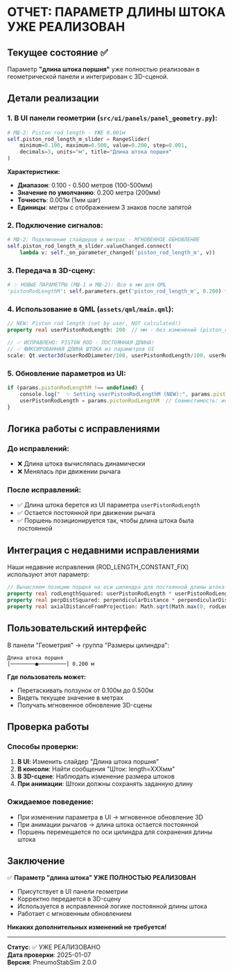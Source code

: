 # ОТЧЕТ: ПАРАМЕТР ДЛИНЫ ШТОКА УЖЕ РЕАЛИЗОВАН

## Текущее состояние ✅

Параметр **"длина штока поршня"** уже полностью реализован в геометрической панели и интегрирован с 3D-сценой.

## Детали реализации

### 1. В UI панели геометрии (`src/ui/panels/panel_geometry.py`):

```python
# МШ-2: Piston rod length - УЖЕ 0.001м
self.piston_rod_length_m_slider = RangeSlider(
    minimum=0.100, maximum=0.500, value=0.200, step=0.001,
    decimals=3, units="м", title="Длина штока поршня"
)
```

**Характеристики:**
- **Диапазон**: 0.100 - 0.500 метров (100-500мм)
- **Значение по умолчанию**: 0.200 метра (200мм)
- **Точность**: 0.001м (1мм шаг)
- **Единицы**: метры с отображением 3 знаков после запятой

### 2. Подключение сигналов:

```python
# МШ-2: Подключение слайдеров в метрах - МГНОВЕННОЕ ОБНОВЛЕНИЕ
self.piston_rod_length_m_slider.valueChanged.connect(
    lambda v: self._on_parameter_changed('piston_rod_length_m', v))
```

### 3. Передача в 3D-сцену:

```python
# ✨ НОВЫЕ ПАРАМЕТРЫ (МШ-1 и МШ-2): Все в мм для QML
'pistonRodLengthM': self.parameters.get('piston_rod_length_m', 0.200) * 1000,  # м -> мм: длина штока
```

### 4. Использование в QML (`assets/qml/main.qml`):

```qml
// NEW: Piston rod length (set by user, NOT calculated!)
property real userPistonRodLength: 200  // мм - без изменений (piston_rod_length_m 0.200м)

// ✅ ИСПРАВЛЕНО: PISTON ROD - ПОСТОЯННАЯ ДЛИНА!
// ✅ ФИКСИРОВАННАЯ ДЛИНА ШТОКА из параметров UI
scale: Qt.vector3d(userRodDiameter/100, userPistonRodLength/100, userRodDiameter/100)
```

### 5. Обновление параметров из UI:

```qml
if (params.pistonRodLengthM !== undefined) {
    console.log("  ✨ Setting userPistonRodLengthM (NEW):", params.pistonRodLengthM, "мм")
    userPistonRodLength = params.pistonRodLengthM  // Совместимость: используем новое значение
}
```

## Логика работы с исправлениями

### До исправлений:
- ❌ Длина штока вычислялась динамически
- ❌ Менялась при движении рычага

### После исправлений:
- ✅ Длина штока берется из UI параметра `userPistonRodLength`
- ✅ Остается постоянной при движении рычага  
- ✅ Поршень позиционируется так, чтобы длина штока была постоянной

## Интеграция с недавними исправлениями

Наши недавние исправления (ROD_LENGTH_CONSTANT_FIX) используют этот параметр:

```qml
// Вычисляем позицию поршня на оси цилиндра для постоянной длины штока
property real rodLengthSquared: userPistonRodLength * userPistonRodLength
property real perpDistSquared: perpendicularDistance * perpendicularDistance
property real axialDistanceFromProjection: Math.sqrt(Math.max(0, rodLengthSquared - perpDistSquared))
```

## Пользовательский интерфейс

В панели "Геометрия" → группа "Размеры цилиндра":

```
Длина штока поршня
[────────●─────────] 0.200 м
```

**Где пользователь может:**
- Перетаскивать ползунок от 0.100м до 0.500м
- Видеть текущее значение в метрах
- Получать мгновенное обновление 3D-сцены

## Проверка работы

### Способы проверки:
1. **В UI**: Изменить слайдер "Длина штока поршня" 
2. **В консоли**: Найти сообщения "Шток: length=XXXмм"
3. **В 3D-сцене**: Наблюдать изменение размера штоков
4. **При анимации**: Штоки должны сохранять заданную длину

### Ожидаемое поведение:
- При изменении параметра в UI → мгновенное обновление 3D
- При анимации рычагов → длина штока остается постоянной
- Поршень перемещается по оси цилиндра для сохранения длины штока

## Заключение

✅ **Параметр "длина штока" УЖЕ ПОЛНОСТЬЮ РЕАЛИЗОВАН**
- Присутствует в UI панели геометрии
- Корректно передается в 3D-сцену  
- Используется в исправленной логике постоянной длины штока
- Работает с мгновенным обновлением

**Никаких дополнительных изменений не требуется!**

---
**Статус**: ✅ УЖЕ РЕАЛИЗОВАНО  
**Дата проверки**: 2025-01-07  
**Версия**: PneumoStabSim 2.0.0
